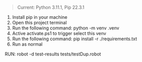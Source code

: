 > Current: Python 3.11.1, Pip 22.3.1

1. Install pip in your machine
2. Open this project terminal
3. Run the following command: python -m venv .venv
4. Active activate.ps1 to trigger select this venv
5. Run the following command: pip install -r ./requirements.txt
6. Run as normal

RUN: robot -d test-results tests/testDup.robot
